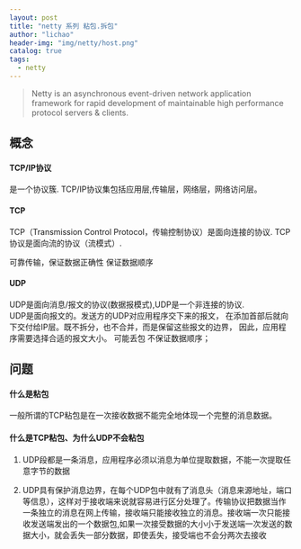 ```yaml
---
layout: post
title: "netty 系列 粘包.拆包"
author: "lichao"
header-img: "img/netty/host.png"
catalog: true
tags:
  - netty
---
```


> Netty is an asynchronous event-driven network application framework 
for rapid development of maintainable high performance protocol servers & clients.


## 概念
#### TCP/IP协议
是一个协议簇. TCP/IP协议集包括应用层,传输层，网络层，网络访问层。
#### TCP
TCP（Transmission Control Protocol，传输控制协议）是面向连接的协议.
TCP协议是面向流的协议（流模式）.

可靠传输，保证数据正确性
保证数据顺序
#### UDP
UDP是面向消息/报文的协议(数据报模式),UDP是一个非连接的协议.    
UDP是面向报文的。发送方的UDP对应用程序交下来的报文， 在添加首部后就向下交付给IP层。既不拆分，也不合并，而是保留这些报文的边界， 因此，应用程序需要选择合适的报文大小。
可能丢包
不保证数据顺序；
## 问题
#### 什么是粘包
一般所谓的TCP粘包是在一次接收数据不能完全地体现一个完整的消息数据。
#### 什么是TCP粘包、为什么UDP不会粘包
1. UDP段都是一条消息，应用程序必须以消息为单位提取数据，不能一次提取任意字节的数据

2. UDP具有保护消息边界，在每个UDP包中就有了消息头（消息来源地址，端口等信息），这样对于接收端来说就容易进行区分处理了。传输协议把数据当作一条独立的消息在网上传输，接收端只能接收独立的消息。接收端一次只能接收发送端发出的一个数据包,如果一次接受数据的大小小于发送端一次发送的数据大小，就会丢失一部分数据，即使丢失，接受端也不会分两次去接收
## 